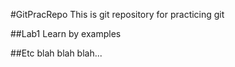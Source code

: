 #GitPracRepo
This is git repository for practicing git

##Lab1
Learn by examples

##Etc
blah blah blah...